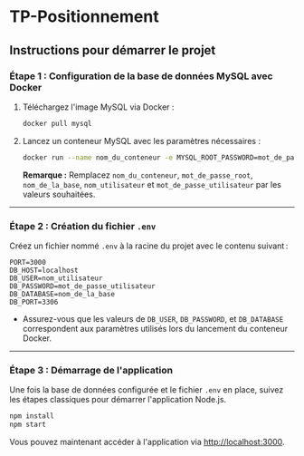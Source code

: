 # TP-Positionnement

## Instructions pour démarrer le projet

### Étape 1 : Configuration de la base de données MySQL avec Docker

1. Téléchargez l'image MySQL via Docker :
   ```bash
   docker pull mysql
   ```

2. Lancez un conteneur MySQL avec les paramètres nécessaires :
   ```bash
   docker run --name nom_du_conteneur -e MYSQL_ROOT_PASSWORD=mot_de_passe_root -e MYSQL_DATABASE=nom_de_la_base -e MYSQL_USER=nom_utilisateur -e MYSQL_PASSWORD=mot_de_passe_utilisateur -p 3306:3306 -d mysql:latest
   ```

   **Remarque :** Remplacez `nom_du_conteneur`, `mot_de_passe_root`, `nom_de_la_base`, `nom_utilisateur` et `mot_de_passe_utilisateur` par les valeurs souhaitées.

---

### Étape 2 : Création du fichier `.env`

Créez un fichier nommé `.env` à la racine du projet avec le contenu suivant :

```env
PORT=3000
DB_HOST=localhost
DB_USER=nom_utilisateur
DB_PASSWORD=mot_de_passe_utilisateur
DB_DATABASE=nom_de_la_base
DB_PORT=3306
```

- Assurez-vous que les valeurs de `DB_USER`, `DB_PASSWORD`, et `DB_DATABASE` correspondent aux paramètres utilisés lors du lancement du conteneur Docker.

---

### Étape 3 : Démarrage de l'application

Une fois la base de données configurée et le fichier `.env` en place, suivez les étapes classiques pour démarrer l'application Node.js.
```bash
npm install
npm start
```

Vous pouvez maintenant accéder à l'application via [http://localhost:3000](http://localhost:3000).